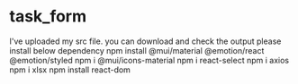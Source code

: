 # task_form
I've uploaded my src file. you can download and check the output
please install below dependency
npm install @mui/material @emotion/react @emotion/styled
npm i @mui/icons-material
npm i react-select
npm i axios
npm  i xlsx
npm install react-dom

